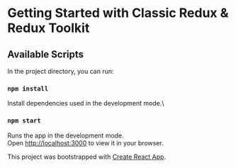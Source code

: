 # Getting Started with Classic Redux & Redux Toolkit

## Available Scripts

In the project directory, you can run:

### `npm install`

Install dependencies used in the development mode.\

### `npm start`

Runs the app in the development mode.\
Open [http://localhost:3000](http://localhost:3000) to view it in your browser.

This project was bootstrapped with [Create React App](https://github.com/facebook/create-react-app).
